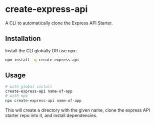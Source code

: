 # create-express-api

A CLI to automatically clone the Express API Starter.

## Installation

Install the CLI globally OR use npx:

```sh
npm install -g create-express-api
```

## Usage

```sh
# with global install
create-express-api name-of-app
# with npx
npx create-express-api name-of-app
```

This will create a directory with the given name, clone the express API starter repo into it, and install dependencies.
